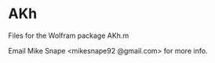 # AKh
Files for the Wolfram package AKh.m

Email Mike Snape <mikesnape92 @gmail.com> for more info.

